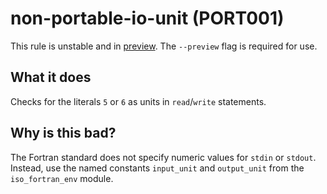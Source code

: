 # non-portable-io-unit (PORT001)
This rule is unstable and in [preview](../preview.md). The `--preview` flag is required for use.

## What it does
Checks for the literals `5` or `6` as units in `read`/`write` statements.

## Why is this bad?
The Fortran standard does not specify numeric values for `stdin` or
`stdout`. Instead, use the named constants `input_unit` and `output_unit`
from the `iso_fortran_env` module.
